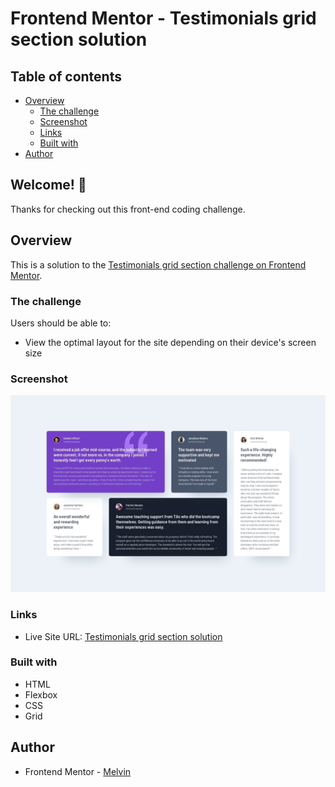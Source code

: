 # Frontend Mentor - Testimonials grid section solution

## Table of contents

-  [Overview](#overview)
   -  [The challenge](#the-challenge)
   -  [Screenshot](#screenshot)
   -  [Links](#links)
   -  [Built with](#built-with)
-  [Author](#author)

## Welcome! 👋

Thanks for checking out this front-end coding challenge.

## Overview

This is a solution to the [Testimonials grid section challenge on Frontend Mentor](https://www.frontendmentor.io/challenges/testimonials-grid-section-Nnw6J7Un7).

### The challenge

Users should be able to:

-  View the optimal layout for the site depending on their device's screen size

### Screenshot

![Testimonials grid section solution](./design/desktop-design.jpg)

### Links

-  Live Site URL: [Testimonials grid section solution](https://boymelvs.github.io/testimonials-grid-section-main)

### Built with

-  HTML
-  Flexbox
-  CSS
-  Grid

## Author

-  Frontend Mentor - [Melvin](https://www.frontendmentor.io/profile/boymelvs)
